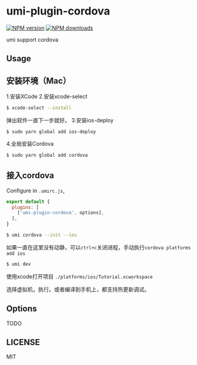 # umi-plugin-cordova

[![NPM version](https://img.shields.io/npm/v/umi-plugin-cordova.svg?style=flat)](https://npmjs.org/package/umi-plugin-cordova)
[![NPM downloads](http://img.shields.io/npm/dm/umi-plugin-cordova.svg?style=flat)](https://npmjs.org/package/umi-plugin-cordova)

umi support cordova

## Usage

## 安装环境（Mac）

1.安装XCode
2.安装xcode-select

```bash
$ xcode-select --install
```

弹出软件一直下一步就好。
3.安装ios-deploy

```basic
$ sudo yarn global add ios-deploy
```

4.全局安装Cordova

```bash
$ sudo yarn global add cordova
```
## 接入cordova

Configure in `.umirc.js`,

```js
export default {
  plugins: [
    ['umi-plugin-cordova', options],
  ],
}
```

```sh
$ umi cordova --init --ios
```
如果一直在这里没有动静，可以`ctrl+c`关闭进程，手动执行`cordova platforms add ios`
```sh
$ umi dev
```

使用xcode打开项目 `./platforms/ios/Tutorial.xcworkspace`

选择虚拟机，执行。或者编译到手机上，都支持热更新调试。

## Options

TODO

## LICENSE

MIT

